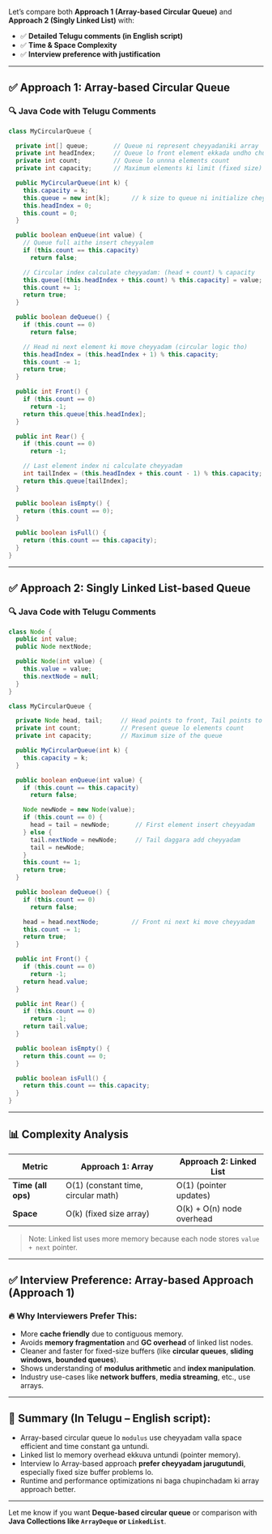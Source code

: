 Let’s compare both **Approach 1 (Array-based Circular Queue)** and **Approach 2 (Singly Linked List)** with:

* ✅ **Detailed Telugu comments (in English script)**
* ✅ **Time & Space Complexity**
* ✅ **Interview preference with justification**

---

## ✅ Approach 1: **Array-based Circular Queue**

### 🔍 Java Code with Telugu Comments

```java
class MyCircularQueue {

  private int[] queue;       // Queue ni represent cheyyadaniki array
  private int headIndex;     // Queue lo front element ekkada undho chupistundi
  private int count;         // Queue lo unnna elements count
  private int capacity;      // Maximum elements ki limit (fixed size)

  public MyCircularQueue(int k) {
    this.capacity = k;
    this.queue = new int[k];      // k size to queue ni initialize cheyyadam
    this.headIndex = 0;
    this.count = 0;
  }

  public boolean enQueue(int value) {
    // Queue full aithe insert cheyyalem
    if (this.count == this.capacity)
      return false;

    // Circular index calculate cheyyadam: (head + count) % capacity
    this.queue[(this.headIndex + this.count) % this.capacity] = value;
    this.count += 1;
    return true;
  }

  public boolean deQueue() {
    if (this.count == 0)
      return false;

    // Head ni next element ki move cheyyadam (circular logic tho)
    this.headIndex = (this.headIndex + 1) % this.capacity;
    this.count -= 1;
    return true;
  }

  public int Front() {
    if (this.count == 0)
      return -1;
    return this.queue[this.headIndex];
  }

  public int Rear() {
    if (this.count == 0)
      return -1;

    // Last element index ni calculate cheyyadam
    int tailIndex = (this.headIndex + this.count - 1) % this.capacity;
    return this.queue[tailIndex];
  }

  public boolean isEmpty() {
    return (this.count == 0);
  }

  public boolean isFull() {
    return (this.count == this.capacity);
  }
}
```

---

## ✅ Approach 2: **Singly Linked List-based Queue**

### 🔍 Java Code with Telugu Comments

```java
class Node {
  public int value;
  public Node nextNode;

  public Node(int value) {
    this.value = value;
    this.nextNode = null;
  }
}

class MyCircularQueue {

  private Node head, tail;     // Head points to front, Tail points to rear
  private int count;           // Present queue lo elements count
  private int capacity;        // Maximum size of the queue

  public MyCircularQueue(int k) {
    this.capacity = k;
  }

  public boolean enQueue(int value) {
    if (this.count == this.capacity)
      return false;

    Node newNode = new Node(value);
    if (this.count == 0) {
      head = tail = newNode;       // First element insert cheyyadam
    } else {
      tail.nextNode = newNode;     // Tail daggara add cheyyadam
      tail = newNode;
    }
    this.count += 1;
    return true;
  }

  public boolean deQueue() {
    if (this.count == 0)
      return false;

    head = head.nextNode;         // Front ni next ki move cheyyadam
    this.count -= 1;
    return true;
  }

  public int Front() {
    if (this.count == 0)
      return -1;
    return head.value;
  }

  public int Rear() {
    if (this.count == 0)
      return -1;
    return tail.value;
  }

  public boolean isEmpty() {
    return this.count == 0;
  }

  public boolean isFull() {
    return this.count == this.capacity;
  }
}
```

---

## 📊 Complexity Analysis

| Metric             | Approach 1: Array                   | Approach 2: Linked List   |
| ------------------ | ----------------------------------- | ------------------------- |
| **Time (all ops)** | O(1) (constant time, circular math) | O(1) (pointer updates)    |
| **Space**          | O(k) (fixed size array)             | O(k) + O(n) node overhead |

> Note: Linked list uses more memory because each node stores `value + next` pointer.

---

## ✅ Interview Preference: **Array-based Approach (Approach 1)**

### 🔥 Why Interviewers Prefer This:

* More **cache friendly** due to contiguous memory.
* Avoids **memory fragmentation** and **GC overhead** of linked list nodes.
* Cleaner and faster for fixed-size buffers (like **circular queues**, **sliding windows**, **bounded queues**).
* Shows understanding of **modulus arithmetic** and **index manipulation**.
* Industry use-cases like **network buffers**, **media streaming**, etc., use arrays.

---

## 🧠 Summary (In Telugu – English script):

* Array-based circular queue lo `modulus` use cheyyadam valla space efficient and time constant ga untundi.
* Linked list lo memory overhead ekkuva untundi (pointer memory).
* Interview lo Array-based approach **prefer cheyyadam jarugutundi**, especially fixed size buffer problems lo.
* Runtime and performance optimizations ni baga chupinchadam ki array approach better.

---

Let me know if you want **Deque-based circular queue** or comparison with **Java Collections like `ArrayDeque` or `LinkedList`**.
